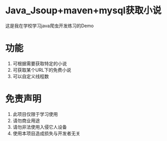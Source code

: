 # Java_Jsoup+maven+mysql获取小说

这是我在学校学习java爬虫开发练习的Demo

# 功能

1. 可根据需要获取特定的小说
2. 可获取某个URL下的免费小说
3. 可以自定义线程数

# 免责声明

1. 此项目仅限于学习使用
2. 请勿商业用途
3. 请勿非法使用入侵它人设备
4. 使用本项目造成损失与开发者无关
